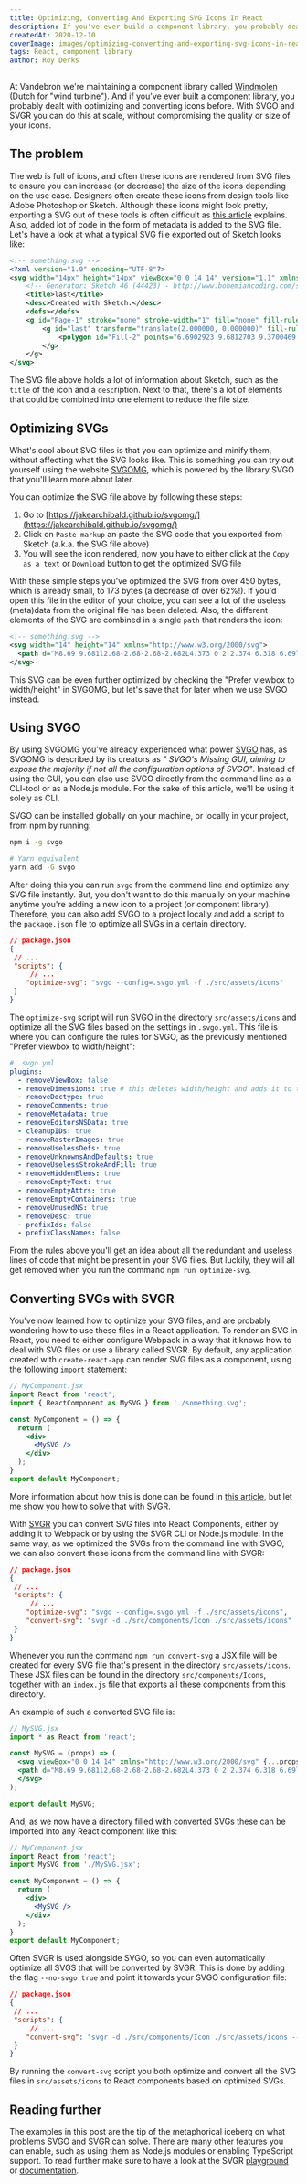 ```yaml
---
title: Optimizing, Converting And Exporting SVG Icons In React
description: If you've ever build a component library, you probably dealt with optimizing and converting icons before. With SVGO and SVGR you can do this at scale.
createdAt: 2020-12-10
coverImage: images/optimizing-converting-and-exporting-svg-icons-in-react.jpg
tags: React, component library
author: Roy Derks
---
```


At Vandebron we're maintaining a component library called [Windmolen](https://windmolen.netlify.app/) (Dutch for "wind turbine"). And if you've ever built a component library, you probably dealt with optimizing and converting icons before. With SVGO and SVGR you can do this at scale, without compromising the quality or size of your icons.

## The problem

The web is full of icons, and often these icons are rendered from SVG files to ensure you can increase (or decrease) the size of the icons depending on the use case. Designers often create these icons from design tools like Adobe Photoshop or Sketch. Although these icons might look pretty, exporting a SVG out of these tools is often difficult as [this article](https://medium.com/sketch-app-sources/the-best-way-to-export-an-svg-from-sketch-dd8c66bb6ef2) explains. Also, added lot of code in the form of metadata is added to the SVG file. Let's have a look at what a typical SVG file exported out of Sketch looks like:

```svg
<!-- something.svg -->
<?xml version="1.0" encoding="UTF-8"?>
<svg width="14px" height="14px" viewBox="0 0 14 14" version="1.1" xmlns="http://www.w3.org/2000/svg" xmlns:xlink="http://www.w3.org/1999/xlink">
    <!-- Generator: Sketch 46 (44423) - http://www.bohemiancoding.com/sketch -->
    <title>last</title>
    <desc>Created with Sketch.</desc>
    <defs></defs>
    <g id="Page-1" stroke="none" stroke-width="1" fill="none" fill-rule="evenodd">
        <g id="last" transform="translate(2.000000, 0.000000)" fill-rule="nonzero" fill="#666666">
            <polygon id="Fill-2" points="6.6902923 9.6812703 9.3700469 7.0005052 6.6902923 4.3187297 2.37257308 0 0 2.37358354 4.3177192 6.6902923 4.6279322 7.0005052 4.3177192 7.3107182 0 11.6274269 2.37257308 14"></polygon>
        </g>
    </g>
</svg>
```

The SVG file above holds a lot of information about Sketch, such as the `title` of the icon and a `desc`ription. Next to that, there's a lot of elements that could be combined into one element to reduce the file size.

## Optimizing SVGs

What's cool about SVG files is that you can optimize and minify them, without affecting what the SVG looks like. This is something you can try out yourself using the website [SVGOMG](https://jakearchibald.github.io/svgomg/), which is powered by the library SVGO that you'll learn more about later.


You can optimize the SVG file above by following these steps:

1. Go to [https://jakearchibald.github.io/svgomg/](https://jakearchibald.github.io/svgomg/)
2. Click on `Paste markup` an paste the SVG code that you exported from Sketch (a.k.a. the SVG file above)
3. You will see the icon rendered, now you have to either click at the `Copy as a text` or `Download` button to get the optimized SVG file

With these simple steps you've optimized the SVG from over 450 bytes, which is already small, to 173 bytes (a decrease of over 62%!). If you'd open this file in the editor of your choice, you can see a lot of the useless (meta)data from the original file has been deleted. Also, the different elements of the SVG are combined in a single `path` that renders the icon:

```svg
<!-- something.svg -->
<svg width="14" height="14" xmlns="http://www.w3.org/2000/svg">
  <path d="M8.69 9.681l2.68-2.68-2.68-2.682L4.373 0 2 2.374 6.318 6.69l.31.31-.31.31L2 11.628 4.373 14z" fill-rule="nonzero" fill="#666"/>
</svg>
```

This SVG can be even further optimized by checking the "Prefer viewbox to width/height" in SVGOMG, but let's save that for later when we use SVGO instead.

## Using SVGO

By using SVGOMG you've already experienced what power [SVGO](https://github.com/svg/svgo) has, as SVGOMG is described by its creators as *" SVGO's Missing GUI, aiming to expose the majority if not all the configuration options of SVGO"*. Instead of using the GUI, you can also use SVGO directly from the command line as a CLI-tool or as a Node.js module. For the sake of this article, we'll be using it solely as CLI.

SVGO can be installed globally on your machine, or locally in your project, from npm by running:

```bash
npm i -g svgo

# Yarn equivalent
yarn add -G svgo
```

After doing this you can run `svgo` from the command line and optimize any SVG file instantly. But, you don't want to do this manually on your machine anytime you're adding a new icon to a project (or component library). Therefore, you can also add SVGO to a project locally and add a script to the `package.json` file to optimize all SVGs in a certain directory.

```json
// package.json
{
 // ...
 "scripts": {
     // ...
    "optimize-svg": "svgo --config=.svgo.yml -f ./src/assets/icons"
 }
}
```

The `optimize-svg` script will run SVGO in the directory `src/assets/icons` and optimize all the SVG files based on the settings in `.svgo.yml`. This file is where you can configure the rules for SVGO, as the previously mentioned "Prefer viewbox to width/height":

```yaml
# .svgo.yml
plugins:
  - removeViewBox: false
  - removeDimensions: true # this deletes width/height and adds it to the viewBox
  - removeDoctype: true
  - removeComments: true
  - removeMetadata: true
  - removeEditorsNSData: true
  - cleanupIDs: true
  - removeRasterImages: true
  - removeUselessDefs: true
  - removeUnknownsAndDefaults: true
  - removeUselessStrokeAndFill: true
  - removeHiddenElems: true
  - removeEmptyText: true
  - removeEmptyAttrs: true
  - removeEmptyContainers: true
  - removeUnusedNS: true
  - removeDesc: true
  - prefixIds: false
  - prefixClassNames: false
```
   
From the rules above you'll get an idea about all the redundant and useless lines of code that might be present in your SVG files. But luckily, they will all get removed when you run the command `npm run optimize-svg`.

## Converting SVGs with SVGR

You've now learned how to optimize your SVG files, and are probably wondering how to use these files in a React application. To render an SVG in React, you need to either configure Webpack in a way that it knows how to deal with SVG files or use a library called SVGR. By default, any application created with `create-react-app` can render SVG files as a component, using the following `import` statement:

```jsx
// MyComponent.jsx
import React from 'react';
import { ReactComponent as MySVG } from './something.svg';

const MyComponent = () => {
  return (
    <div>
      <MySVG />
    </div>
  );
}
export default MyComponent;
```

More information about how this is done can be found in [this article](https://blog.logrocket.com/how-to-use-svgs-in-react/), but let me show you how to solve that with SVGR.

With [SVGR](https://react-svgr.com/) you can convert SVG files into React Components, either by adding it to Webpack or by using the SVGR CLI or Node.js module. In the same way, as we optimized the SVGs from the command line with SVGO, we can also convert these icons from the command line with SVGR:

```json
// package.json
{
 // ...
 "scripts": {
     // ...
    "optimize-svg": "svgo --config=.svgo.yml -f ./src/assets/icons",
    "convert-svg": "svgr -d ./src/components/Icon ./src/assets/icons"
 }
}
```

Whenever you run the command `npm run convert-svg` a JSX file will be created for every SVG file that's present in the directory `src/assets/icons`. These JSX files can be found in the directory `src/components/Icons`, together with an `index.js` file that exports all these components from this directory.

An example of such a converted SVG file is:


```jsx
// MySVG.jsx
import * as React from 'react';

const MySVG = (props) => (
  <svg viewBox="0 0 14 14" xmlns="http://www.w3.org/2000/svg" {...props}>
  <path d="M8.69 9.681l2.68-2.68-2.68-2.682L4.373 0 2 2.374 6.318 6.69l.31.31-.31.31L2 11.628 4.373 14z" fill-rule="nonzero" fill="#666"/>
  </svg>
);

export default MySVG;
```

And, as we now have a directory filled with converted SVGs these can be imported into any React component like this:

```jsx
// MyComponent.jsx
import React from 'react';
import MySVG from './MySVG.jsx';

const MyComponent = () => {
  return (
    <div>
      <MySVG />
    </div>
  );
}
export default MyComponent;
```

Often SVGR is used alongside SVGO, so you can even automatically optimize all SVGS that will be converted by SVGR. This is done by adding the flag `--no-svgo true` and point it towards your SVGO configuration file:

```json
// package.json
{
 // ...
 "scripts": {
     // ...
    "convert-svg": "svgr -d ./src/components/Icon ./src/assets/icons --no-svgo true --svgo-config .svgo.yml"
 }
}
```

By running the `convert-svg` script you both optimize and convert all the SVG files in `src/assets/icons` to React components based on optimized SVGs.

## Reading further

The examples in this post are the tip of the metaphorical iceberg on what problems SVGO and SVGR can solve. There are many other features you can enable, such as using them as Node.js modules or enabling TypeScript support. To read further make sure to have a look at the SVGR [playground](https://react-svgr.com/playground/) or [documentation](https://react-svgr.com/docs/getting-started/).
